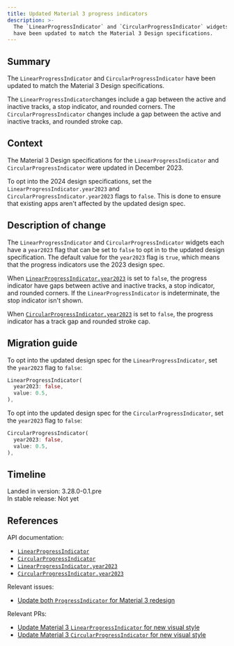 ```yaml
---
title: Updated Material 3 progress indicators
description: >-
  The `LinearProgressIndicator` and `CircularProgressIndicator` widgets
  have been updated to match the Material 3 Design specifications.
---
```


## Summary

The `LinearProgressIndicator` and `CircularProgressIndicator` have
been updated to match the Material 3 Design specifications.

The `LinearProgressIndicator`changes include a gap between
the active and inactive tracks, a stop indicator, and rounded corners.
The `CircularProgressIndicator` changes include a gap between
the active and inactive tracks, and rounded stroke cap.

## Context

The Material 3 Design specifications for the `LinearProgressIndicator` and
`CircularProgressIndicator` were updated in December 2023.

To opt into the 2024 design specifications,
set the `LinearProgressIndicator.year2023` and
`CircularProgressIndicator.year2023` flags to `false`.
This is done to ensure that existing apps aren't affected by
the updated design spec.

## Description of change

The `LinearProgressIndicator` and `CircularProgressIndicator` widgets each
have a `year2023` flag that can be set to `false` to
opt in to the updated design specification.
The default value for the `year2023` flag is `true`, which means that
the progress indicators use the 2023 design spec.

When [`LinearProgressIndicator.year2023`][] is set to `false`,
the progress indicator have gaps between active and inactive tracks,
a stop indicator, and rounded corners.
If the `LinearProgressIndicator` is indeterminate,
the stop indicator isn't shown.

When [`CircularProgressIndicator.year2023`][] is set to `false`,
the progress indicator has a track gap and rounded stroke cap.

## Migration guide

To opt into the updated design spec for the `LinearProgressIndicator`,
set the `year2023` flag to `false`:

```dart highlightLines=2
LinearProgressIndicator(
  year2023: false,
  value: 0.5,
),
```

To opt into the updated design spec for the `CircularProgressIndicator`,
set the `year2023` flag to `false`:

```dart highlightLines=2
CircularProgressIndicator(
  year2023: false,
  value: 0.5,
),
```

## Timeline

Landed in version: 3.28.0-0.1.pre<br>
In stable release: Not yet

## References

API documentation:

- [`LinearProgressIndicator`][]
- [`CircularProgressIndicator`][]
- [`LinearProgressIndicator.year2023`][]
- [`CircularProgressIndicator.year2023`][]

Relevant issues:

- [Update both `ProgressIndicator` for Material 3 redesign][]

Relevant PRs:

- [Update Material 3 `LinearProgressIndicator` for new visual style][]
- [Update Material 3 `CircularProgressIndicator` for new visual style][]

[`LinearProgressIndicator`]: {{site.main-api}}/flutter/material/LinearProgressIndicator-class.html
[`CircularProgressIndicator`]: {{site.main-api}}/flutter/material/CircularProgressIndicator-class.html
[`LinearProgressIndicator.year2023`]: {{site.main-api}}/flutter/material/LinearProgressIndicator/year2023.html
[`CircularProgressIndicator.year2023`]: {{site.main-api}}/flutter/material/CircularProgressIndicator/year2023.html
[Update both `ProgressIndicator` for Material 3 redesign]: {{site.repo.flutter}}/issues/141340
[Update Material 3 `LinearProgressIndicator` for new visual style]: {{site.repo.flutter}}/pull/154817
[Update Material 3 `CircularProgressIndicator` for new visual style]: {{site.repo.flutter}}/pull/158104
